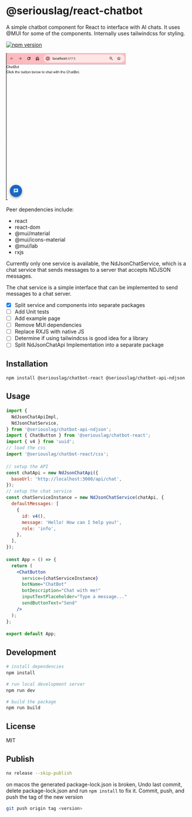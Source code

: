 # @seriouslag/react-chatbot

A simple chatbot component for React to interface with AI chats.
It uses @MUI for some of the components.
Internally uses tailwindcss for styling.

[![npm version](https://badge.fury.io/js/@seriouslag%2Fchatbot-react.svg)](https://badge.fury.io/js/@seriouslag%2Fchatbot-react)

![Demo](https://github.com/seriouslag/ui-chatbot-monorepo/blob/main/images/demo.gif?raw=true)

Peer dependencies include:

- react
- react-dom
- @mui/material
- @mui/icons-material
- @mui/lab
- rxjs

Currently only one service is available, the NdJsonChatService, which is a chat service that sends messages to a server that accepts NDJSON messages.

The chat service is a simple interface that can be implemented to send messages to a chat server.

- [x] Split service and components into separate packages
- [ ] Add Unit tests
- [ ] Add example page
- [ ] Remove MUI dependencies
- [ ] Replace RXJS with native JS
- [ ] Determine if using tailwindcss is good idea for a library
- [ ] Split NdJsonChatApi Implementation into a separate package

## Installation

```bash
npm install @seriouslag/chatbot-react @seriouslag/chatbot-api-ndjson
```

## Usage

```jsx
import {
  NdJsonChatApiImpl,
  NdJsonChatService,
} from '@seriouslag/chatbot-api-ndjson';
import { ChatButton } from '@seriouslag/chatbot-react';
import { v4 } from 'uuid';
// load the css
import '@seriouslag/chatbot-react/css';

// setup the API
const chatApi = new NdJsonChatApi({
  baseUrl: 'http://localhost:3000/api/chat',
});
// setup the chat service
const chatServiceInstance = new NdJsonChatService(chatApi, {
  defaultMessages: [
    {
      id: v4(),
      message: 'Hello! How can I help you?',
      role: 'info',
    },
  ],
});

const App = () => {
  return (
    <ChatButton
      service={chatServiceInstance}
      botName="ChatBot"
      botDescription="Chat with me!"
      inputTextPlaceholder="Type a message..."
      sendButtonText="Send"
    />
  );
};

export default App;
```

## Development

```bash
# install dependencies
npm install
```

```bash
# run local development server
npm run dev
```

```bash
# build the package
npm run build
```

## License

MIT

## Publish

```bash
nx release --skip-publish
```

on macos the generated package-lock.json is broken,
Undo last commit, delete package-lock.json and run `npm install` to fix it.
Commit, push, and push the tag of the new version

```bash
git push origin tag <version>
```
